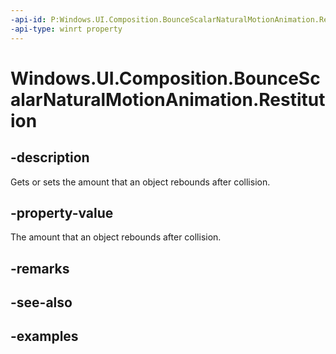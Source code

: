 ```yaml
---
-api-id: P:Windows.UI.Composition.BounceScalarNaturalMotionAnimation.Restitution
-api-type: winrt property
---
```


<!-- Property syntax.
public float Restitution { get;  set; }
-->

# Windows.UI.Composition.BounceScalarNaturalMotionAnimation.Restitution

## -description

Gets or sets the amount that an object rebounds after collision.



## -property-value

The amount that an object rebounds after collision.

## -remarks

## -see-also

## -examples

